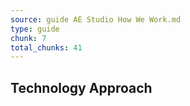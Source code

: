 ```yaml
---
source: guide AE Studio How We Work.md
type: guide
chunk: 7
total_chunks: 41
---
```


## Technology Approach